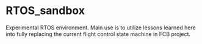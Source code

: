 # RTOS_sandbox

Experimental RTOS environment.  Main use is to utilize lessons learned here into fully replacing the current flight control state machine in FCB project.